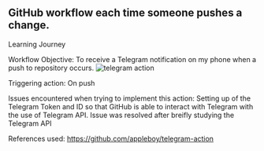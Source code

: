## GitHub workflow each time someone pushes a change.

Learning Journey

Workflow Objective: To receive a Telegram notification on my phone when a push to repository occurs.
![telegram action](https://user-images.githubusercontent.com/93564452/146679202-754edef1-cf2f-467a-95a5-0993894d91f0.png)


Triggering action: On push


Issues encountered when trying to implement this action: Setting up of the Telegram Token and ID so that GitHub is able to interact with Telegram with the use of Telegram API. Issue was resolved after breifly studying the Telegram API



References used:
https://github.com/appleboy/telegram-action

